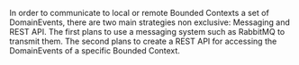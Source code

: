 In order to communicate to local or remote Bounded Contexts a set of DomainEvents, there are two main strategies non exclusive: Messaging and REST API. The first plans to use a messaging system such as RabbitMQ to transmit them. The second plans to create a REST API for accessing the DomainEvents of a specific Bounded Context.



